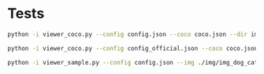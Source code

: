 # Tests

```bash
python -i viewer_coco.py --config config.json --coco coco.json --dir img/
```

```bash
python -i viewer_coco.py --config config_official.json --coco coco.json --dir img/ --official
```

```bash
python -i viewer_sample.py --config config.json --img ./img/img_dog_cat.jpg
```
